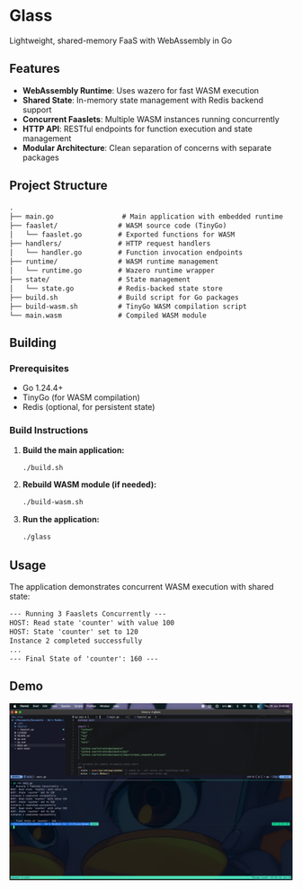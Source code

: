 # Glass
Lightweight, shared-memory FaaS with WebAssembly in Go

## Features

- **WebAssembly Runtime**: Uses wazero for fast WASM execution
- **Shared State**: In-memory state management with Redis backend support
- **Concurrent Faaslets**: Multiple WASM instances running concurrently
- **HTTP API**: RESTful endpoints for function execution and state management
- **Modular Architecture**: Clean separation of concerns with separate packages

## Project Structure

```
.
├── main.go                 # Main application with embedded runtime
├── faaslet/               # WASM source code (TinyGo)
│   └── faaslet.go         # Exported functions for WASM
├── handlers/              # HTTP request handlers
│   └── handler.go         # Function invocation endpoints
├── runtime/               # WASM runtime management
│   └── runtime.go         # Wazero runtime wrapper
├── state/                 # State management
│   └── state.go           # Redis-backed state store
├── build.sh               # Build script for Go packages
├── build-wasm.sh          # TinyGo WASM compilation script
└── main.wasm              # Compiled WASM module
```

## Building

### Prerequisites

- Go 1.24.4+
- TinyGo (for WASM compilation)
- Redis (optional, for persistent state)

### Build Instructions

1. **Build the main application:**
   ```bash
   ./build.sh
   ```

2. **Rebuild WASM module (if needed):**
   ```bash
   ./build-wasm.sh
   ```

3. **Run the application:**
   ```bash
   ./glass
   ```

## Usage

The application demonstrates concurrent WASM execution with shared state:

```
--- Running 3 Faaslets Concurrently ---
HOST: Read state 'counter' with value 100
HOST: State 'counter' set to 120
Instance 2 completed successfully
...
--- Final State of 'counter': 160 ---
```

## Demo

![Glass Demo](images/demo.png)
